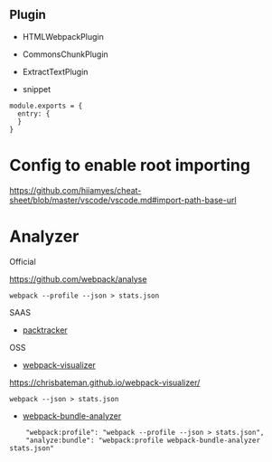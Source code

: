 ## Plugin

- HTMLWebpackPlugin

- CommonsChunkPlugin

- ExtractTextPlugin

- snippet

```
module.exports = {
  entry: {
  }
}
```

# Config to enable root importing

https://github.com/hiiamyes/cheat-sheet/blob/master/vscode/vscode.md#import-path-base-url

# Analyzer

Official

https://github.com/webpack/analyse

```
webpack --profile --json > stats.json
```

SAAS

- [packtracker](https://packtracker.io)

OSS

- [webpack-visualizer](https://chrisbateman.github.io/webpack-visualizer/)

https://chrisbateman.github.io/webpack-visualizer/

```
webpack --json > stats.json
```

- [webpack-bundle-analyzer](https://github.com/webpack-contrib/webpack-bundle-analyzer)

```
    "webpack:profile": "webpack --profile --json > stats.json",
    "analyze:bundle": "webpack:profile webpack-bundle-analyzer stats.json"
```
